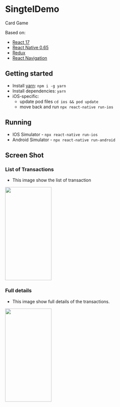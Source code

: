 # SingtelDemo
Card Game

Based on:

- [React 17](https://reactjs.org)
- [React Native 0.65](https://reactnative.dev)
- [Redux](https://redux.js.org)
- [React Navigation](https://reactnavigation.org/docs/getting-started/)

## Getting started

- Install [yarn](https://classic.yarnpkg.com/en/docs/install): `npm i -g yarn`
- Install dependencies: `yarn`
- iOS-specific:
  - update pod files `cd ios && pod update`
  - move back and run `npx react-native run-ios`

## Running

- IOS Simulator - `npx react-native run-ios`
- Android Simulator - `npx react-native run-android`


## Screen Shot

### List of Transactions

- This image show the list of transaction

<img src="screen-shot/Screenshot_list.png" width="150" height="300"/>




### Full details

- This image show full details of the transactions.

<img src="screen-shot/Screenshot_details.png" width="150" height="300"/>
